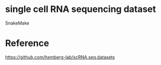 # single cell RNA sequencing dataset
SnakeMake


# Reference
https://github.com/hemberg-lab/scRNA.seq.datasets


